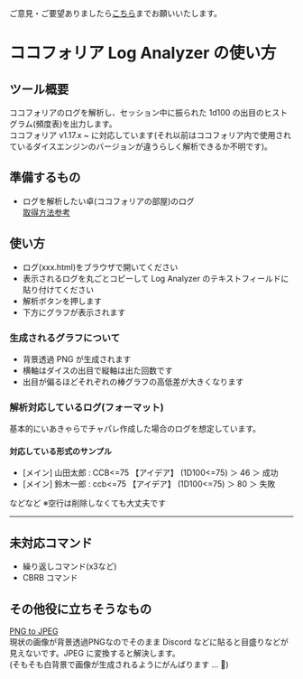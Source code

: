 ご意見・ご要望ありましたら[こちら](https://forms.gle/UecN4MjSpGdssVGEA)までお願いいたします。

# ココフォリア **Log Analyzer** の使い方
## ツール概要
ココフォリアのログを解析し、セッション中に振られた 1d100 の出目のヒストグラム(頻度表)を出力します。  
ココフォリア v1.17.x ~ に対応しています(それ以前はココフォリア内で使用されているダイスエンジンのバージョンが違うらしく解析できるか不明です)。


## 準備するもの
- ログを解析したい卓(ココフォリアの部屋)のログ  
[取得方法参考](https://seesaawiki.jp/ccfoliamemo/d/%A5%C1%A5%E3%A5%C3%A5%C8%A5%E1%A5%CB%A5%E5%A1%BC#content_3)


## 使い方
- ログ(xxx.html)をブラウザで開いてください
- 表示されるログを丸ごとコピーして Log Analyzer のテキストフィールドに貼り付けてください
- 解析ボタンを押します
- 下方にグラフが表示されます

### 生成されるグラフについて
- 背景透過 PNG が生成されます
- 横軸はダイスの出目で縦軸は出た回数です  
- 出目が偏るほどそれぞれの棒グラフの高低差が大きくなります

### 解析対応しているログ(フォーマット)
基本的にいあきゃらでチャパレ作成した場合のログを想定しています。

#### 対応している形式のサンプル
- [メイン] 山田太郎 : CCB<=75 【アイデア】 (1D100<=75) ＞ 46 ＞ 成功
- [メイン] 鈴木一郎 : ccb<=75 【アイデア】 (1D100<=75) ＞ 80 ＞ 失敗

などなど
※空行は削除しなくても大丈夫です

---
## 未対応コマンド
- 繰り返しコマンド(x3など)
- CBRB コマンド


## その他役に立ちそうなもの
[PNG to JPEG](https://png2jpg.com/ja/)  
現状の画像が背景透過PNGなのでそのまま Discord などに貼ると目盛りなどが見えないです。JPEG に変換すると解決します。  
(そもそも白背景で画像が生成されるようにがんばります ... 🙇)
